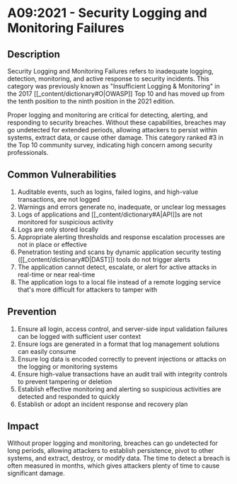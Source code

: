 # A09:2021 - Security Logging and Monitoring Failures

## Description
Security Logging and Monitoring Failures refers to inadequate logging, detection, monitoring, and active response to security incidents. This category was previously known as "Insufficient Logging & Monitoring" in the 2017 [[_content/dictionary#O|OWASP]] Top 10 and has moved up from the tenth position to the ninth position in the 2021 edition.

Proper logging and monitoring are critical for detecting, alerting, and responding to security breaches. Without these capabilities, breaches may go undetected for extended periods, allowing attackers to persist within systems, extract data, or cause other damage. This category ranked #3 in the Top 10 community survey, indicating high concern among security professionals.

## Common Vulnerabilities
1. Auditable events, such as logins, failed logins, and high-value transactions, are not logged
2. Warnings and errors generate no, inadequate, or unclear log messages
3. Logs of applications and [[_content/dictionary#A|API]]s are not monitored for suspicious activity
4. Logs are only stored locally
5. Appropriate alerting thresholds and response escalation processes are not in place or effective
6. Penetration testing and scans by dynamic application security testing ([[_content/dictionary#D|DAST]]) tools do not trigger alerts
7. The application cannot detect, escalate, or alert for active attacks in real-time or near real-time
8. The application logs to a local file instead of a remote logging service that's more difficult for attackers to tamper with

## Prevention
1. Ensure all login, access control, and server-side input validation failures can be logged with sufficient user context
2. Ensure logs are generated in a format that log management solutions can easily consume
3. Ensure log data is encoded correctly to prevent injections or attacks on the logging or monitoring systems
4. Ensure high-value transactions have an audit trail with integrity controls to prevent tampering or deletion
5. Establish effective monitoring and alerting so suspicious activities are detected and responded to quickly
6. Establish or adopt an incident response and recovery plan

## Impact
Without proper logging and monitoring, breaches can go undetected for long periods, allowing attackers to establish persistence, pivot to other systems, and extract, destroy, or modify data. The time to detect a breach is often measured in months, which gives attackers plenty of time to cause significant damage. 